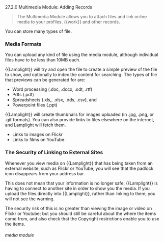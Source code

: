 27.2.0 Multimedia Module: Adding Records

> The Multimedia Module allows you to attach files and link online media to your profiles, {{work}} and other records. 

You can store many types of file.

### Media Formats

You can upload any kind of file using the media module, although individual files have to be less than 10MB each. 

{{Lamplight}} will try and open the file to create a simple preview of the file to show, and optionally to index the content for searching. The types of file that previews can be generated for are:
- Word processing (.doc, .docx, .odt, .rtf)
- Pdfs (.pdf)
- Spreadsheets (.xls,, .xlsx, .ods, .csv), and
- Powerpoint files (.ppt)

{{Lamplight}} will create thumbnails for images uploaded (in .jpg, .png, or .gif formats). You can also provide links to files elsewhere on the internet, and Lamplight will fetch them.
- Links to images on Flickr
- Links to films on YouTube

### The Security of Linking to External Sites

Whenever you view media on {{Lamplight}} that has being taken from an external website, such as Flickr or YouTube, you will see that the padlock icon disappears from your address bar.

This does not mean that your information is no longer safe. {{Lamplight}} is having to connect to another site in order to show you the media. If you upload the files directly into {{Lamplight}}, rather than linking to them, you will not see the warning.

The security risk of this is no greater than viewing the image or video on Flickr or Youtube; but you should still be careful about the where the items come from, and also check that the Copyright restrictions enable you to use the items. 


###### media module
